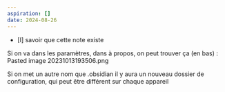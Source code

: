 ```yaml
---
aspiration: []
date: 2024-08-26
---
```

- [I] savoir que cette note existe

Si on va dans les paramètres, dans à propos, on peut trouver ça (en bas) : Pasted image 20231013193506.png

Si on met un autre nom que .obsidian il y aura un nouveau dossier de configuration, qui peut être différent sur chaque appareil